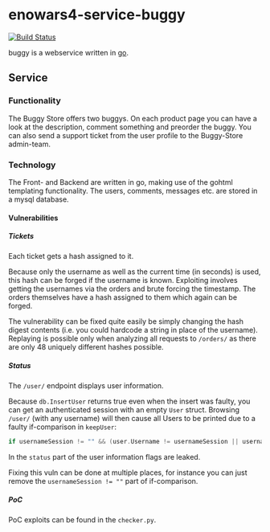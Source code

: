 # enowars4-service-buggy
[![Build Status](https://droneci.sect.tu-berlin.de/api/badges/enowars/enowars4-service-buggy/status.svg)](https://droneci.sect.tu-berlin.de/enowars/enowars4-service-buggy)


buggy is a webservice written in [go](https://golang.org/).

## Service
### Functionality
The Buggy Store offers two buggys. On each product page you can have a look at the description, comment something and preorder the buggy.
You can also send a support ticket from the user profile to the Buggy-Store admin-team.

### Technology
The Front- and Backend are written in go, making use of the gohtml templating functionality. The users, comments, messages etc. are stored in a mysql database.
#### Vulnerabilities
##### Tickets
Each ticket gets a hash assigned to it.

Because only the username as well as the current time (in seconds) is used, this hash can be forged if the username is known.
Exploiting involves getting the usernames via the orders and brute forcing the timestamp. The orders themselves have a hash assigned to them which again can be forged.

The vulnerability can be fixed quite easily be simply changing the hash digest contents (i.e. you could hardcode a string in place of the username). Replaying is possible only when analyzing all requests to `/orders/` as there are only 48 uniquely different hashes possible.

##### Status
The `/user/` endpoint displays user information.

Because `db.InsertUser` returns true even when the insert was faulty, you can get an authenticated session with an empty `User` struct.
Browsing `/user/` (with any username) will then cause all Users to be printed due to a faulty if-comparison in `keepUser`:
```go
if usernameSession != "" && (user.Username != usernameSession || usernameURL != user.Username) {
```

In the `status` part of the user information flags are leaked.

Fixing this vuln can be done at multiple places, for instance you can just remove the `usernameSession != ""` part of if-comparison.

##### PoC
PoC exploits can be found in the `checker.py`.
